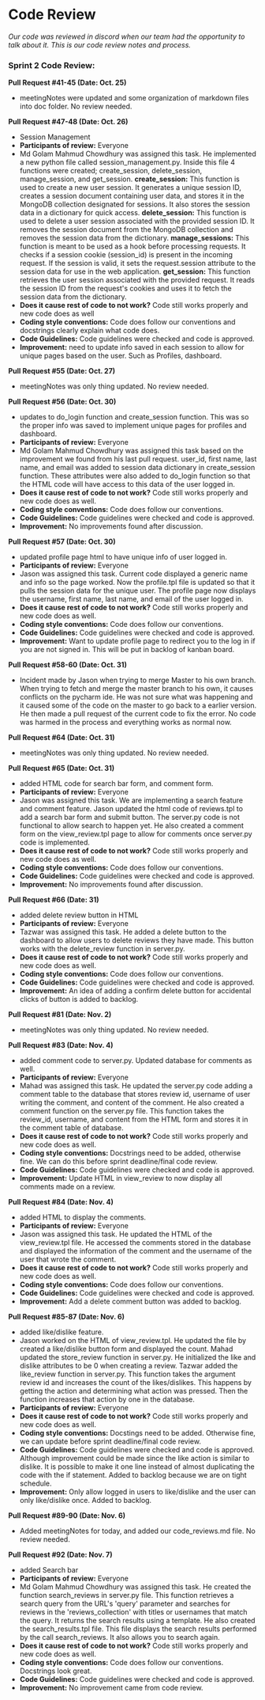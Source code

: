 # Code Review

_Our code was reviewed in discord when our team had the opportunity to talk about it. This is our code review notes and process._

### Sprint 2 Code Review:

__Pull Request #41-45 (Date: Oct. 25)__
* meetingNotes were updated and some organization of markdown files into doc folder. No review needed.

__Pull Request #47-48 (Date: Oct. 26)__
* Session Management
* __Participants of review:__ Everyone
* Md Golam Mahmud Chowdhury was assigned this task. He implemented a new python file called session_management.py. Inside this file 4 functions were created; create_session, delete_session, manage_session, and get_session.
__create_session:__ This function is used to create a new user session. It generates a unique session ID, creates a session document containing user data, and stores it in the MongoDB collection designated for sessions. It also stores the session data in a dictionary for quick access.
__delete_session:__ This function is used to delete a user session associated with the provided session ID. It removes the session document from the MongoDB collection and removes the session data from the dictionary.
__manage_sessions:__ This function is meant to be used as a hook before processing requests. It checks if a session cookie (session_id) is present in the incoming request. If the session is valid, it sets the request.session attribute to the session data for use in the web application.
__get_session:__ This function retrieves the user session associated with the provided request. It reads the session ID from the request's cookies and uses it to fetch the session data from the dictionary.
* __Does it cause rest of code to not work?__ Code still works properly and new code does as well
* __Coding style conventions:__ Code does follow our conventions and docstrings clearly explain what code does.
* __Code Guidelines:__ Code guidelines were checked and code is approved.
* __Improvement:__ need to update info saved in each session to allow for unique pages based on the user. Such as Profiles, dashboard.

__Pull Request #55 (Date: Oct. 27)__
* meetingNotes was only thing updated. No review needed.

__Pull Request #56 (Date: Oct. 30)__
* updates to do_login function and create_session function. This was so the proper info was saved to implement unique pages for profiles and dashboard.
* __Participants of review:__ Everyone
* Md Golam Mahmud Chowdhury was assigned this task based on the improvement we found from his last pull request. user_id, first name, last name, and email was added to session data dictionary in create_session function. These attributes were also added to do_login function so that the HTML code will have access to this data of the user logged in.
* __Does it cause rest of code to not work?__ Code still works properly and new code does as well.
* __Coding style conventions:__ Code does follow our conventions.
* __Code Guidelines:__ Code guidelines were checked and code is approved.
* __Improvement:__ No improvements found after discussion.

__Pull Request #57 (Date: Oct. 30)__
* updated profile page html to have unique info of user logged in.
* __Participants of review:__ Everyone
* Jason was assigned this task. Current code displayed a generic name and info so the page worked. Now the profile.tpl file is updated so that it pulls the session data for the unique user.
The profile page now displays the username, first name, last name, and email of the user logged in.
* __Does it cause rest of code to not work?__ Code still works properly and new code does as well.
* __Coding style conventions:__ Code does follow our conventions.
* __Code Guidelines:__ Code guidelines were checked and code is approved.
* __Improvement:__ Want to update profile page to redirect you to the log in if you are not signed in. This will be put in backlog of kanban board.

__Pull Request #58-60 (Date: Oct. 31)__
* Incident made by Jason when trying to merge Master to his own branch. When trying to fetch and merge the master branch to his own, it causes conflicts on the pycharm ide. He was not sure what was happening and it caused some of the code on the master
to go back to a earlier version. He then made a pull request of the current code to fix the error. No code was harmed in the process and everything works as normal now.

__Pull Request #64 (Date: Oct. 31)__
* meetingNotes was only thing updated. No review needed.

__Pull Request #65 (Date: Oct. 31)__
* added HTML code for search bar form, and comment form.
* __Participants of review:__ Everyone
* Jason was assigned this task. We are implementing a search feature and comment feature. Jason updated the html code of reviews.tpl to add a search bar form and submit button. The server.py code is not functional to allow search to happen yet.
He also created a comment form on the view_review.tpl page to allow for comments once server.py code is implemented.
* __Does it cause rest of code to not work?__ Code still works properly and new code does as well.
* __Coding style conventions:__ Code does follow our conventions.
* __Code Guidelines:__ Code guidelines were checked and code is approved.
* __Improvement:__ No improvements found after discussion.

__Pull Request #66 (Date: 31)__
* added delete review button in HTML
* __Participants of review:__ Everyone
* Tazwar was assigned this task. He added a delete button to the dashboard to allow users to delete reviews they have made. This button works with the delete_review function in server.py.
* __Does it cause rest of code to not work?__ Code still works properly and new code does as well.
* __Coding style conventions:__ Code does follow our conventions.
* __Code Guidelines:__ Code guidelines were checked and code is approved.
* __Improvement:__ An idea of adding a confirm delete button for accidental clicks of button is added to backlog.

__Pull Request #81 (Date: Nov. 2)__
* meetingNotes was only thing updated. No review needed.

__Pull Request #83 (Date: Nov. 4)__
* added comment code to server.py. Updated database for comments as well.
* __Participants of review:__ Everyone
* Mahad was assigned this task. He updated the server.py code adding a comment table to the database that stores review id, username of user writing the comment, and content of the comment.
He also created a comment function on the server.py file. This function takes the review_id, username, and content from the HTML form and stores it in the comment table of database.
* __Does it cause rest of code to not work?__ Code still works properly and new code does as well.
* __Coding style conventions:__ Docstrings need to be added, otherwise fine. We can do this before sprint deadline/final code review.
* __Code Guidelines:__ Code guidelines were checked and code is approved.
* __Improvement:__ Update HTML in view_review to now display all comments made on a review.

__Pull Request #84 (Date: Nov. 4)__
* added HTML to display the comments.
* __Participants of review:__ Everyone
* Jason was assigned this task. He updated the HTML of the view_review.tpl file. He accessed the comments stored in the database and displayed the information of the comment and the username of the user that wrote the comment.
* __Does it cause rest of code to not work?__ Code still works properly and new code does as well.
* __Coding style conventions:__ Code does follow our conventions.
* __Code Guidelines:__ Code guidelines were checked and code is approved.
* __Improvement:__ Add a delete comment button was added to backlog.

__Pull Request #85-87 (Date: Nov. 6)__
* added like/dislike feature.
* Jason worked on the HTML of view_review.tpl. He updated the file by created a like/dislike button form and displayed the count. 
Mahad updated the store_review function in server.py. He initialized the like and dislike attributes to be 0 when creating a review.
Tazwar added the like_review function in server.py. This function takes the argument review id and increases the count of the likes/dislikes. This happens by getting the action and determining what action was pressed. Then the function increases that action by one in the database.
* __Participants of review:__ Everyone
* __Does it cause rest of code to not work?__ Code still works properly and new code does as well.
* __Coding style conventions:__ Docstings need to be added. Otherwise fine, we can update before sprint deadline/final code review.
* __Code Guidelines:__ Code guidelines were checked and code is approved. Although improvement could be made since the like action is similar to dislike. It is possible to make it one line instead of almost duplicating the code with the if statement. Added to backlog because we are on tight schedule.
* __Improvement:__ Only allow logged in users to like/dislike and the user can only like/dislike once. Added to backlog.

__Pull Request #89-90 (Date: Nov. 6)__
* Added meetingNotes for today, and added our code_reviews.md file. No review needed.

__Pull Request #92 (Date: Nov. 7)__
* added Search bar
* __Participants of review:__ Everyone
* Md Golam Mahmud Chowdhury was assigned this task. He created the function search_reviews in server.py file. This function retrieves a search query from the URL's 'query' parameter and searches for reviews in the 'reviews_collection' with titles or usernames that match the query. 
It returns the search results using a template. He also created the search_results.tpl file. This file displays the search results performed by the call search_reviews. It also allows you to search again.
* __Does it cause rest of code to not work?__ Code still works properly and new code does as well.
* __Coding style conventions:__ Code does follow our conventions. Docstrings look great.
* __Code Guidelines:__ Code guidelines were checked and code is approved.
* __Improvement:__ No improvement came from code review.





